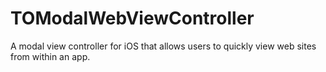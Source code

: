 TOModalWebViewController
========================

A modal view controller for iOS that allows users to quickly view web sites from within an app.
